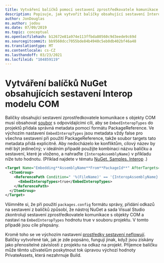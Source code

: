 ```yaml
---
title: Vytváření balíčků pomocí sestavení zprostředkovatele komunikace s objekty COM
description: Popisuje, jak vytvořit balíčky obsahující sestavení Interop modelu COM.
author: JonDouglas
ms.author: jodou
ms.date: 07/09/2019
ms.topic: conceptual
ms.openlocfilehash: b12672e81a974e113ffbda80560c9d3eede9c69d
ms.sourcegitcommit: bb9560dcc7055bde84b4940c5eb0db402bf46a48
ms.translationtype: MT
ms.contentlocale: cs-CZ
ms.lasthandoff: 03/23/2021
ms.locfileid: "104859119"
---
```

# <a name="create-nuget-packages-that-contain-com-interop-assemblies"></a>Vytváření balíčků NuGet obsahujících sestavení Interop modelu COM

Balíčky obsahující sestavení zprostředkovatele komunikace s objekty COM musí obsahovat [soubor](creating-a-package.md#include-msbuild-props-and-targets-in-a-package) s odpovídajícími cíli, aby se `EmbedInteropTypes` do projektů přidala správná metadata pomocí formátu PackageReference. Ve výchozím nastavení `EmbedInteropTypes` jsou metadata vždy false pro všechna sestavení při použití PackageReference, takže soubor targets tato metadata přidá explicitně. Aby nedocházelo ke konfliktům, cílový název by měl být jedinečný; v ideálním případě použijte kombinaci názvu balíčku a sestavení, které je vloženo, a nahraďte `{InteropAssemblyName}` v příkladu níže tuto hodnotu. (Příklad najdete v tématu [NuGet. Samples. Interop](https://github.com/NuGet/Samples/tree/main/NuGet.Samples.Interop) .)

```xml
<Target Name="Embedding**AssemblyName**From**PackageId**" AfterTargets="ResolveReferences" BeforeTargets="FindReferenceAssembliesForReferences">
  <ItemGroup>
    <ReferencePath Condition=" '%(FileName)' == '{InteropAssemblyName}' AND '%(ReferencePath.NuGetPackageId)' == '$(MSBuildThisFileName)' ">
      <EmbedInteropTypes>true</EmbedInteropTypes>
    </ReferencePath>
  </ItemGroup>
</Target>
```

Všimněte si, že při použití `packages.config` formátu správy, přidání odkazů na sestavení z balíčků způsobí, že nástroj NuGet a sada Visual Studio zkontrolují sestavení zprostředkovatele komunikace s objekty COM a nastaví na `EmbedInteropTypes` hodnotu true v souboru projektu. V tomto případě jsou cíle přepsány.

Kromě toho se ve výchozím nastavení [prostředky sestavení neflowují](../consume-packages/package-references-in-project-files.md#controlling-dependency-assets). Balíčky vytvořené tak, jak je zde popsáno, fungují jinak, když jsou získány jako přenositelné závislosti z projektu na odkaz na projekt. Příjemce balíčku může těmto uživatelům poskytnout tok úpravou výchozí hodnoty PrivateAssets, která nezahrnuje Build.

<a name="creating-the-package"></a>